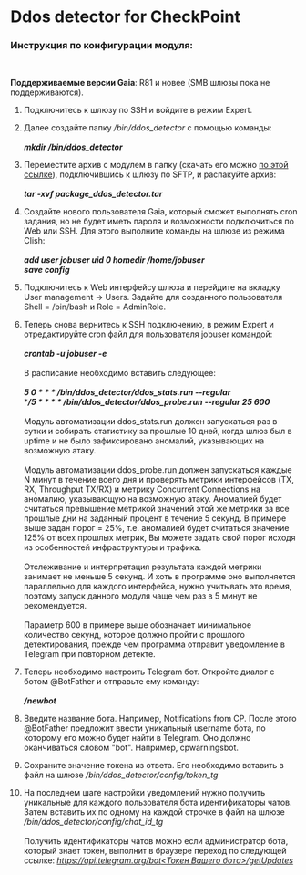 # Ddos detector for CheckPoint
### Инструкция по конфигурации модуля: ###
</br>

**Поддерживаемые версии Gaia**: R81 и новее (SMB шлюзы пока не поддерживаются).</br>

1. Подключитесь к шлюзу по SSH и войдите в режим Expert.</br>

2. Далее создайте папку */bin/ddos_detector* с помощью команды:</br></br>
***mkdir /bin/ddos_detector***</br>

3. Переместите архив с модулем в папку (скачать его можно [по этой ссылке](https://github.com/sagittarius-H/DdosDetectorForCheckPoint/releases/download/v1.0.0/package_ddos_detector.tar)), подключившись к шлюзу по SFTP, и распакуйте архив:</br></br>
***tar -xvf package_ddos_detector.tar***</br>

4. Создайте нового пользователя Gaia, который сможет выполнять cron задания, но не будет иметь пароля и возможности подключиться по Web или SSH. Для этого выполните команды на шлюзе из режима Clish:</br></br>
***add user jobuser uid 0 homedir /home/jobuser***</br>
***save config***</br>

5. Подключитесь к Web интерфейсу шлюза и перейдите на вкладку User management -> Users. 
Задайте для созданного пользователя Shell = /bin/bash и Role = AdminRole.</br>

6. Теперь снова вернитесь к SSH подключению, в режим Expert и отредактируйте cron файл для пользователя jobuser командой:</br></br>
***crontab -u jobuser -e***</br></br>
В расписание необходимо вставить следующее:</br></br>
***5 0 * * * /bin/ddos_detector/ddos_stats.run --regular***</br>
****/5 * * * * /bin/ddos_detector/ddos_probe.run --regular 25 600***</br></br>
Модуль автоматизации ddos_stats.run должен запускаться раз в сутки и собирать статистику за прошлые 10 дней, когда шлюз был в uptime и не было зафиксировано аномалий, указывающих на возможную атаку.</br></br>
Модуль автоматизации ddos_probe.run должен запускаться каждые N минут в течение всего дня и проверять метрики интерфейсов (TX, RX, Throughput TX/RX) и метрику Concurrent Connections на аномалию, указывающую на возможную атаку. Аномалией будет считаться превышение метрикой значений этой же метрики за все прошлые дни на заданный процент в течение 5 секунд. В примере выше задан порог = 25%, т.е. аномалией будет считаться значение 125% от всех прошлых метрик, Вы можете задать свой порог исходя из особенностей инфраструктуры и трафика.</br></br>
Отслеживание и интерпретация результата каждой метрики занимает не меньше 5 секунд. И хоть в программе оно выполняется параллельно для каждого интерфейса, нужно учитывать это время, поэтому запуск данного модуля чаще чем раз в 5 минут не рекомендуется.</br></br>
Параметр 600 в примере выше обозначает минимальное количество секунд, которое должно пройти с прошлого детектирования, прежде чем программа отправит уведомление в Telegram при повторном детекте.</br>
7. Теперь необходимо настроить Telegram бот. Откройте диалог с ботом @BotFather и отправьте ему команду:</br></br>
***/newbot***</br>
8. Введите название бота. Например, Notifications from CP. После этого @BotFather предложит ввести уникальный username бота, по которому его можно будет найти в Telegram. Оно должно оканчиваться словом "bot". Например, cpwarningsbot.</br>
9. Сохраните значение токена из ответа. Его необходимо вставить в файл на шлюзе */bin/ddos_detector/config/token_tg*</br>
10. На последнем шаге настройки уведомлений нужно получить уникальные для каждого пользователя бота идентификаторы чатов. Затем вставить их по одному на каждой строчке в файл на шлюзе */bin/ddos_detector/config/chat_id_tg*</br></br>
Получить идентификаторы чатов можно если администратор бота, который знает токен, выполнит в браузере переход по следующей ссылке:
*[https://api.telegram.org/bot<Токен Вашего бота>/getUpdates]()*


